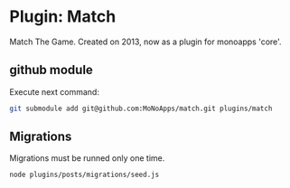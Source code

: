# Plugin: Match
Match The Game. Created on 2013, now as a plugin for monoapps 'core'.

## github module
Execute next command: 

````sh
git submodule add git@github.com:MoNoApps/match.git plugins/match
````

## Migrations
Migrations must be runned only one time.

````sh
node plugins/posts/migrations/seed.js
````

